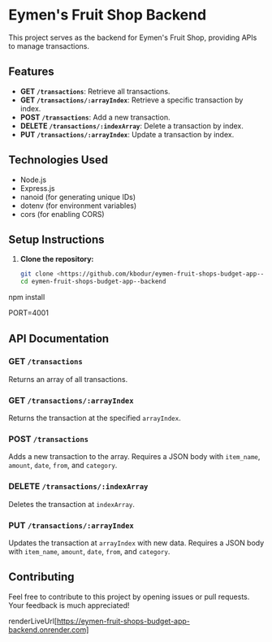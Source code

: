 # Eymen's Fruit Shop Backend

This project serves as the backend for Eymen's Fruit Shop, providing APIs to manage transactions.

## Features

- **GET `/transactions`**: Retrieve all transactions.
- **GET `/transactions/:arrayIndex`**: Retrieve a specific transaction by index.
- **POST `/transactions`**: Add a new transaction.
- **DELETE `/transactions/:indexArray`**: Delete a transaction by index.
- **PUT `/transactions/:arrayIndex`**: Update a transaction by index.

## Technologies Used

- Node.js
- Express.js
- nanoid (for generating unique IDs)
- dotenv (for environment variables)
- cors (for enabling CORS)

## Setup Instructions

1. **Clone the repository:**

   ```bash
   git clone <https://github.com/kbodur/eymen-fruit-shops-budget-app--backend.git>
   cd eymen-fruit-shops-budget-app--backend
npm install

PORT=4001

## API Documentation

### GET `/transactions`

Returns an array of all transactions.

### GET `/transactions/:arrayIndex`

Returns the transaction at the specified `arrayIndex`.

### POST `/transactions`

Adds a new transaction to the array. Requires a JSON body with `item_name`, `amount`, `date`, `from`, and `category`.

### DELETE `/transactions/:indexArray`

Deletes the transaction at `indexArray`.

### PUT `/transactions/:arrayIndex`

Updates the transaction at `arrayIndex` with new data. Requires a JSON body with `item_name`, `amount`, `date`, `from`, and `category`.


## Contributing

Feel free to contribute to this project by opening issues or pull requests. Your feedback is much appreciated!


renderLiveUrl[https://eymen-fruit-shops-budget-app-backend.onrender.com]